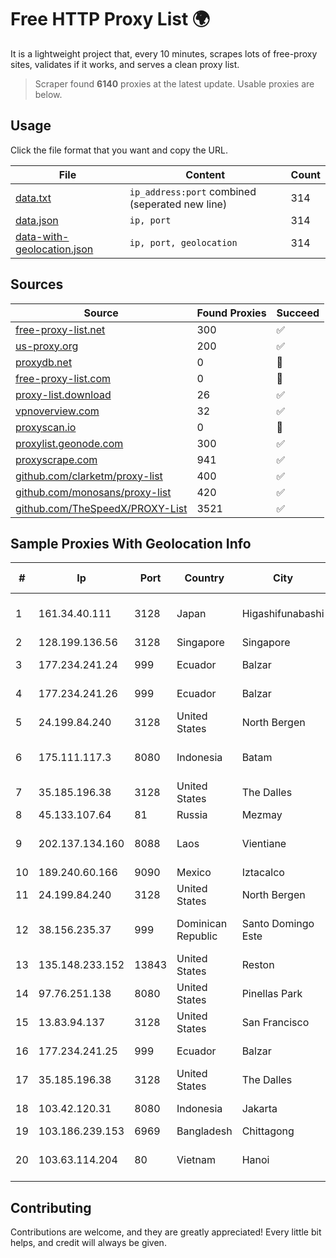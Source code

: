 
# Free HTTP Proxy List 🌍

It is a lightweight project that, every 10 minutes, scrapes lots of free-proxy sites, validates if it works, and serves a clean proxy list.


> Scraper found **6140** proxies at the latest update. Usable proxies are below.

## Usage

Click the file format that you want and copy the URL.


|File|Content|Count|
|----|-------|-----|
|[data.txt](https://raw.githubusercontent.com/themiralay/Proxy-List-World/master/data.txt)|`ip_address:port` combined (seperated new line)|314|
|[data.json](https://raw.githubusercontent.com/themiralay/Proxy-List-World/master/data.json)|`ip, port`|314|
|[data-with-geolocation.json](https://raw.githubusercontent.com/themiralay/Proxy-List-World/master/data-with-geolocation.json)|`ip, port, geolocation`|314|

## Sources

|Source|Found Proxies|Succeed|
|------|-------------|-------|
|[free-proxy-list.net](https://free-proxy-list.net)|300|✅|
|[us-proxy.org](https://www.us-proxy.org)|200|✅|
|[proxydb.net](http://proxydb.net)|0|🚫|
|[free-proxy-list.com](https://free-proxy-list.com/?page=&port=&type%5B%5D=http&type%5B%5D=https&up_time=0&search=Search)|0|🚫|
|[proxy-list.download](https://www.proxy-list.download/HTTP)|26|✅|
|[vpnoverview.com](https://vpnoverview.com/privacy/anonymous-browsing/free-proxy-servers)|32|✅|
|[proxyscan.io](https://www.proxyscan.io)|0|🚫|
|[proxylist.geonode.com](https://proxylist.geonode.com/api/proxy-list?limit=300&page=1&sort_by=lastChecked&sort_type=desc&protocols=http,https)|300|✅|
|[proxyscrape.com](https://api.proxyscrape.com/v2/?request=displayproxies&protocol=http&timeout=10000&country=all&ssl=all&anonymity=all)|941|✅|
|[github.com/clarketm/proxy-list](https://raw.githubusercontent.com/clarketm/proxy-list/master/proxy-list-raw.txt)|400|✅|
|[github.com/monosans/proxy-list](https://raw.githubusercontent.com/monosans/proxy-list/main/proxies/http.txt)|420|✅|
|[github.com/TheSpeedX/PROXY-List](https://raw.githubusercontent.com/TheSpeedX/PROXY-List/master/http.txt)|3521|✅|


## Sample Proxies With Geolocation Info

|#|Ip|Port|Country|City|Internet Service Provider|
|-|--|----|-------|----|-------------------------|
|1|161.34.40.111|3128|Japan|Higashifunabashi|NTT PC Communications, Inc.|
|2|128.199.136.56|3128|Singapore|Singapore|DigitalOcean, LLC|
|3|177.234.241.24|999|Ecuador|Balzar|Vasquez Burgos Livington|
|4|177.234.241.26|999|Ecuador|Balzar|Vasquez Burgos Livington|
|5|24.199.84.240|3128|United States|North Bergen|DigitalOcean, LLC|
|6|175.111.117.3|8080|Indonesia|Batam|BATAM BINTAN TELEKOMUNIKASI, PT|
|7|35.185.196.38|3128|United States|The Dalles|Google LLC|
|8|45.133.107.64|81|Russia|Mezmay|Art-net LLC|
|9|202.137.134.160|8088|Laos|Vientiane|Lao Telecommunication Co Ltd|
|10|189.240.60.166|9090|Mexico|Iztacalco|Uninet S.A. de C.V.|
|11|24.199.84.240|3128|United States|North Bergen|DigitalOcean, LLC|
|12|38.156.235.37|999|Dominican Republic|Santo Domingo Este|BITNET DOMINICANA, S.R.L.|
|13|135.148.233.152|13843|United States|Reston|OVH SAS|
|14|97.76.251.138|8080|United States|Pinellas Park|Spectrum|
|15|13.83.94.137|3128|United States|San Francisco|Microsoft Corporation|
|16|177.234.241.25|999|Ecuador|Balzar|Vasquez Burgos Livington|
|17|35.185.196.38|3128|United States|The Dalles|Google LLC|
|18|103.42.120.31|8080|Indonesia|Jakarta|PT Transhybrid Communication|
|19|103.186.239.153|6969|Bangladesh|Chittagong|Novel Chakma|
|20|103.63.114.204|80|Vietnam|Hanoi|CMC Telecom Infrastructure Company|



## Contributing

Contributions are welcome, and they are greatly appreciated! Every
little bit helps, and credit will always be given.

